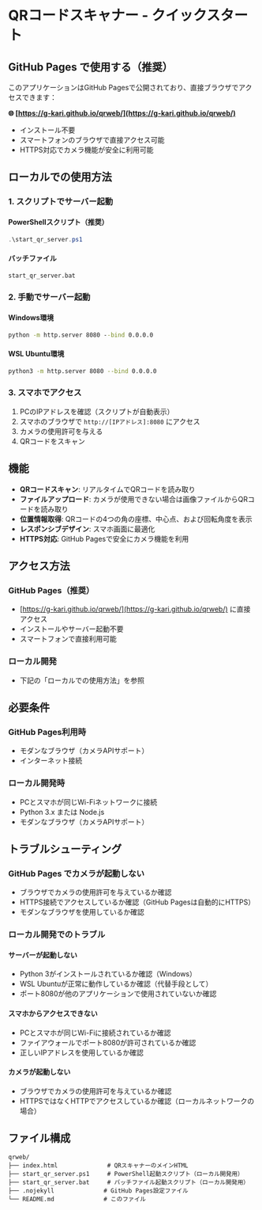 # QRコードスキャナー - クイックスタート

## GitHub Pages で使用する（推奨）

このアプリケーションはGitHub Pagesで公開されており、直接ブラウザでアクセスできます：

**🌐 [https://g-kari.github.io/qrweb/](https://g-kari.github.io/qrweb/)**

- インストール不要
- スマートフォンのブラウザで直接アクセス可能
- HTTPS対応でカメラ機能が安全に利用可能

## ローカルでの使用方法

### 1. スクリプトでサーバー起動

#### PowerShellスクリプト（推奨）
```powershell
.\start_qr_server.ps1
```

#### バッチファイル
```cmd
start_qr_server.bat
```

### 2. 手動でサーバー起動

#### Windows環境
```cmd
python -m http.server 8080 --bind 0.0.0.0
```

#### WSL Ubuntu環境
```bash
python3 -m http.server 8080 --bind 0.0.0.0
```

### 3. スマホでアクセス

1. PCのIPアドレスを確認（スクリプトが自動表示）
2. スマホのブラウザで `http://[IPアドレス]:8080` にアクセス
3. カメラの使用許可を与える
4. QRコードをスキャン

## 機能

- **QRコードスキャン**: リアルタイムでQRコードを読み取り
- **ファイルアップロード**: カメラが使用できない場合は画像ファイルからQRコードを読み取り
- **位置情報取得**: QRコードの4つの角の座標、中心点、および回転角度を表示
- **レスポンシブデザイン**: スマホ画面に最適化
- **HTTPS対応**: GitHub Pagesで安全にカメラ機能を利用

## アクセス方法

### GitHub Pages（推奨）
- [https://g-kari.github.io/qrweb/](https://g-kari.github.io/qrweb/) に直接アクセス
- インストールやサーバー起動不要
- スマートフォンで直接利用可能

### ローカル開発
- 下記の「ローカルでの使用方法」を参照

## 必要条件

### GitHub Pages利用時
- モダンなブラウザ（カメラAPIサポート）
- インターネット接続

### ローカル開発時
- PCとスマホが同じWi-Fiネットワークに接続
- Python 3.x または Node.js
- モダンなブラウザ（カメラAPIサポート）

## トラブルシューティング

### GitHub Pages でカメラが起動しない
- ブラウザでカメラの使用許可を与えているか確認
- HTTPS接続でアクセスしているか確認（GitHub Pagesは自動的にHTTPS）
- モダンなブラウザを使用しているか確認

### ローカル開発でのトラブル

#### サーバーが起動しない
- Python 3がインストールされているか確認（Windows）
- WSL Ubuntuが正常に動作しているか確認（代替手段として）
- ポート8080が他のアプリケーションで使用されていないか確認

#### スマホからアクセスできない
- PCとスマホが同じWi-Fiに接続されているか確認
- ファイアウォールでポート8080が許可されているか確認
- 正しいIPアドレスを使用しているか確認

#### カメラが起動しない
- ブラウザでカメラの使用許可を与えているか確認
- HTTPSではなくHTTPでアクセスしているか確認（ローカルネットワークの場合）

## ファイル構成

```
qrweb/
├── index.html              # QRスキャナーのメインHTML
├── start_qr_server.ps1     # PowerShell起動スクリプト（ローカル開発用）
├── start_qr_server.bat     # バッチファイル起動スクリプト（ローカル開発用）
├── .nojekyll              # GitHub Pages設定ファイル
└── README.md              # このファイル
```
